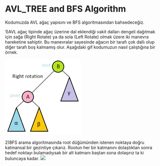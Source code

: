 # AVL_TREE and BFS Algorithm
Kodumuzda AVL ağaç yapısını ve BFS algoritmasından bahsedeceğiz.


1)AVL ağaç tipinde ağaç üzerine dal eklendiği vakit dalları dengeli dağıtmak için sağa (Right Rotate) ya da sola (Left Rotate) olmak üzere iki manevra hareketine sahiptir. Bu manevralar sayesinde ağacın bir tarafı çok dallı olup diğer tarafı boş kalmamış olur.
Aşağıdaki gif kodumuzun nasıl çalıştığına bir örnek.

![](https://github.com/Aeglos007/AVL_TREE/blob/main/images/tree_rotation.gif)


2)BFS arama algoritmasında root düğümünden istenen noktaya doğru katmansal bir gezintiye çıkarız. Rootun her bir katmanını dolaştıktan sonra hedef noktayı bulamadıysak bir alt katmanı baştan sona dolaşırız ta ki buluncaya kadar.
![](https://github.com/Aeglos007/AVL_TREE-and-BFS/blob/main/images/BFS.gif)
